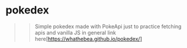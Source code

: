 # pokedex

>> Simple pokedex made with PokeApi just to practice fetching apis and vanilla JS in general link here[https://whathebea.github.io/pokedex/]